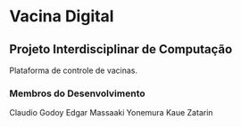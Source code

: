 # Vacina Digital
## Projeto Interdisciplinar de Computação

Plataforma de controle de vacinas.

### Membros do Desenvolvimento
Claudio Godoy
Edgar Massaaki Yonemura
Kaue Zatarin

